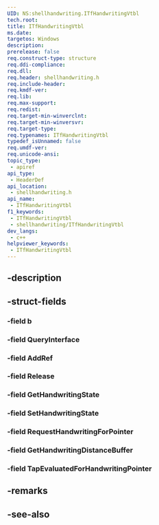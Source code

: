 ```yaml
---
UID: NS:shellhandwriting.ITfHandwritingVtbl
tech.root: 
title: ITfHandwritingVtbl
ms.date: 
targetos: Windows
description: 
prerelease: false
req.construct-type: structure
req.ddi-compliance: 
req.dll: 
req.header: shellhandwriting.h
req.include-header: 
req.kmdf-ver: 
req.lib: 
req.max-support: 
req.redist: 
req.target-min-winverclnt: 
req.target-min-winversvr: 
req.target-type: 
req.typenames: ITfHandwritingVtbl
typedef_isUnnamed: false
req.umdf-ver: 
req.unicode-ansi: 
topic_type:
 - apiref
api_type:
 - HeaderDef
api_location:
 - shellhandwriting.h
api_name:
 - ITfHandwritingVtbl
f1_keywords:
 - ITfHandwritingVtbl
 - shellhandwriting/ITfHandwritingVtbl
dev_langs:
 - c++
helpviewer_keywords:
 - ITfHandwritingVtbl
---
```


## -description

## -struct-fields

### -field b

### -field QueryInterface

### -field AddRef

### -field Release

### -field GetHandwritingState

### -field SetHandwritingState

### -field RequestHandwritingForPointer

### -field GetHandwritingDistanceBuffer

### -field TapEvaluatedForHandwritingPointer

## -remarks

## -see-also

